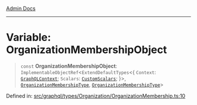 [Admin Docs](/)

***

# Variable: OrganizationMembershipObject

> `const` **OrganizationMembershipObject**: `ImplementableObjectRef`\<`ExtendDefaultTypes`\<\{ `Context`: [`GraphQLContext`](../../../../context/type-aliases/GraphQLContext.md); `Scalars`: [`CustomScalars`](../../../../scalars/type-aliases/CustomScalars.md); \}\>, [`OrganizationMembershipType`](../type-aliases/OrganizationMembershipType.md), [`OrganizationMembershipType`](../type-aliases/OrganizationMembershipType.md)\>

Defined in: [src/graphql/types/Organization/OrganizationMembership.ts:10](https://github.com/gautam-divyanshu/talawa-api/blob/de42235531e11387f0ad0479547630845dbc8b37/src/graphql/types/Organization/OrganizationMembership.ts#L10)
